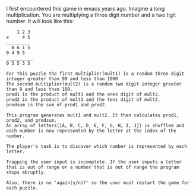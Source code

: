 I first encountered this game in emacs years ago.
Imagine a long multiplication. You are multiplying a three digit number and a two tigit number. It will look like this:

        1 2 3
    x     4 5
    _________
      0 6 1 5
    0 4 9 5
    __________
    0 5 5 3 5

    For this puzzle the first multiplier(mult1) is a random three digit integer greater than 99 and less than 1000
    The second multiplier(mult2) is a random two digit integer greater than 9 and less than 100.
    prod1 is the product of mult1 and the ones digit of mult2.
    prod2 is the product of mult1 and the tens digit of mult2.
    prodsum is the sum of prod1 and prod2.

    This program generates mult1 and mult2. It then calculates prod1, prod2, and prodsum.
    An array of letters([A, B, C, D, E, F, G, H, I, J]) is shuffled and each number is now represented by the letter at the index of the number.

    The player's task is to discover which number is represented by each letter.

    Trapping the user input is incomplete. If the user inputs a letter that is out of range or a number that is out of range the program stops abruptly.

    Also, there is no 'again(y/n)?' so the user must restart the game for each puzzle.
